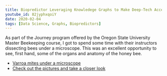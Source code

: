 ```yaml
---
title: Biopredictor Leveraging Knowledege Graphs to Make Deep-Tech Accessible
youtube_id: 82jyphxqoiY
date: 2020-02-04
tags: [Data Science, Graphs, Biopredictors]
---
```

As part of the Journey program offered by the Oregon State University Master Beekeeping course, I got to spend some time with their instructors dissecting bees under a microscope. This was an excellent opportunity to see, first hand, some of the organs and anatomy of the honey bee.

* [Varroa mites under a microscope](https://www.youtube.com/watch?v=hcKcNaexGoU)
* [Check out the pictures and take a closer look](http://www.thebeevlog.com/2015/04/honey-bee-dissection-bee-vlog-apr-4-2015.html)
